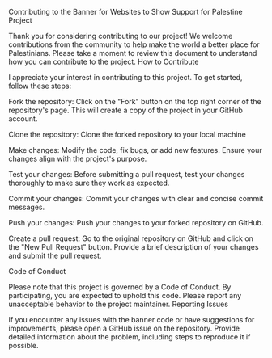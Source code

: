 Contributing to the Banner for Websites to Show Support for Palestine Project

Thank you for considering contributing to our project! We welcome contributions from the community to help make the world a better place for Palestinians. Please take a moment to review this document to understand how you can contribute to the project.
How to Contribute

I appreciate your interest in contributing to this project. To get started, follow these steps:

Fork the repository: Click on the "Fork" button on the top right corner of the repository's page. This will create a copy of the project in your GitHub account.

Clone the repository: Clone the forked repository to your local machine

Make changes: Modify the code, fix bugs, or add new features. Ensure your changes align with the project's purpose.

Test your changes: Before submitting a pull request, test your changes thoroughly to make sure they work as expected.

Commit your changes: Commit your changes with clear and concise commit messages.

Push your changes: Push your changes to your forked repository on GitHub.

Create a pull request: Go to the original repository on GitHub and click on the "New Pull Request" button. Provide a brief description of your changes and submit the pull request.

Code of Conduct

Please note that this project is governed by a Code of Conduct. By participating, you are expected to uphold this code. Please report any unacceptable behavior to the project maintainer.
Reporting Issues

If you encounter any issues with the banner code or have suggestions for improvements, please open a GitHub issue on the repository. Provide detailed information about the problem, including steps to reproduce it if possible.
